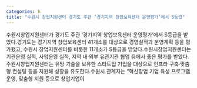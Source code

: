 ```yaml
---
categories: h
title: "수원시 창업지원센터 경기도 주관 ‘경기지역 창업보육센터 운영평가’에서 S등급"
---
```

수원시창업지원센터가 경기도 주관 ‘경기지역 창업보육센터 운영평가’에서 S등급을 받았다.경기도는 경기지역 창업보육센터 41개소를 대상으로 경영실적과 운영계획 등을 평가했고, 수원시 창업지원센터를 비롯한 11개소가 S등급을 받았다.수원시창업지원센터는 기관운영 실적, 사업운영 실적, 지역 내·외부 유관기관 협업 등에서 좋은 평가를 받았다.수원시창업지원센터는 유망 기술을 보유한 스타트업 기업을 대상으로 인프라 구축·맞춤형 컨설팅 등을 지원해 성장을 유도한다.수원시 관계자는 “혁신창업 기업 육성 프로그램 운영, 맞춤형 지원 등으로 창업기업이